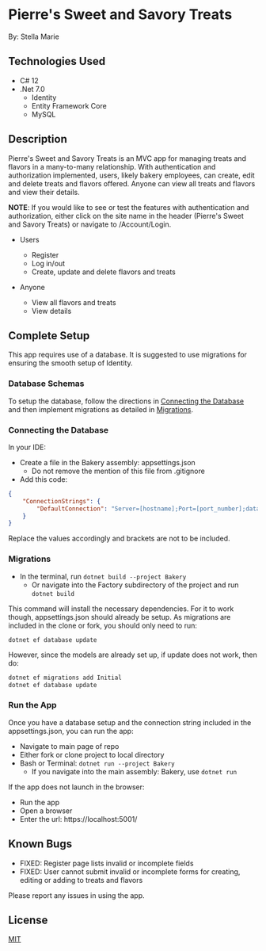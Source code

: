 # Pierre's Sweet and Savory Treats

By: Stella Marie

## Technologies Used

- C# 12
- .Net 7.0
  - Identity
  - Entity Framework Core
  - MySQL

## Description

Pierre's Sweet and Savory Treats is an MVC app for managing treats and flavors in a many-to-many relationship. With authentication and authorization implemented, users, likely bakery employees, can create, edit and delete treats and flavors offered. Anyone can view all treats and flavors and view their details.

**NOTE**: If you would like to see or test the features with authentication and authorization, either click on the site name in the header (Pierre's Sweet and Savory Treats) or navigate to /Account/Login.

- Users
  - Register
  - Log in/out
  - Create, update and delete flavors and treats

- Anyone
  - View all flavors and treats
  - View details

## Complete Setup

This app requires use of a database. It is suggested to use migrations for ensuring the smooth setup of Identity.

### Database Schemas

To setup the database, follow the directions in [Connecting the Database](#connecting-the-database) and then implement migrations as detailed in [Migrations](#migrations).

### Connecting the Database

In your IDE:
- Create a file in the Bakery assembly: appsettings.json
  - Do not remove the mention of this file from .gitignore
- Add this code:

```json
{
    "ConnectionStrings": {
        "DefaultConnection": "Server=[hostname];Port=[port_number];database=[database_name];uid=[username];pwd=[password]"
    }
}
```

Replace the values accordingly and brackets are not to be included.

### Migrations

- In the terminal, run ```dotnet build --project Bakery```
  - Or navigate into the Factory subdirectory of the project and run ```dotnet build```

This command will install the necessary dependencies. For it to work though, appsettings.json should already be setup. As migrations are included in the clone or fork, you should only need to run:

```dotnet ef database update```

However, since the models are already set up, if update does not work, then do:

```bash
dotnet ef migrations add Initial
dotnet ef database update
```

### Run the App

Once you have a database setup and the connection string included in the appsettings.json, you can run the app:

- Navigate to main page of repo
- Either fork or clone project to local directory
- Bash or Terminal: ```dotnet run --project Bakery```
  - If you navigate into the main assembly: Bakery, use ```dotnet run```

If the app does not launch in the browser:
- Run the app
- Open a browser
- Enter the url: https://localhost:5001/

## Known Bugs

- FIXED: Register page lists invalid or incomplete fields
- FIXED: User cannot submit invalid or incomplete forms for creating, editing or adding to treats and flavors

Please report any issues in using the app.

## License

[MIT](https://choosealicense.com/licenses/mit/)